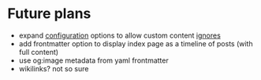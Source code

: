 # Future plans

- expand [configuration](../configuration.md) options to allow custom content
  [ignores](ignored-files.md)
- add frontmatter option to display index page as a timeline of posts (with full
  content)
- use og:image metadata from yaml frontmatter
- wikilinks? not so sure
